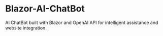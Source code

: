 # Blazor-AI-ChatBot
AI ChatBot built with Blazor and OpenAI API for intelligent assistance and website integration.
